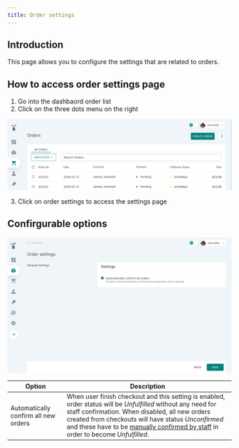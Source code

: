 ```yaml
---
title: Order settings
---
```


## Introduction

This page allows you to configure the settings that are related to orders.

## How to access order settings page

1. Go into the dashbaord order list
2. Click on the three dots menu on the right

![Order settings menu button](../screenshots/order-settings.jpeg)

3. Click on order settings to access the settings page

## Confirgurable options

![Order settings page](../screenshots/order-settings-page.jpeg)

| Option                                | Description                                                                                                                                                                                                             |
| ------------------------------------- | ----------------------------------------------------------------------------------------------------------------------------------------------------------------------------------------------------------------------- |
| Automatically confirm all new orders | When user finish checkout and this setting is enabled, order status will be _Unfulfilled_ without any need for staff confirmation. When disabled, all new orders created from checkouts will have status _Unconfirmed_ and these have to be [manually confirmed by staff](../orders.md#how-to-confirm-an-order) in order to become _Unfulfilled_.
